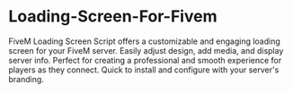 # Loading-Screen-For-Fivem
FiveM Loading Screen Script offers a customizable and engaging loading screen for your FiveM server. Easily adjust design, add media, and display server info. Perfect for creating a professional and smooth experience for players as they connect. Quick to install and configure with your server's branding.
